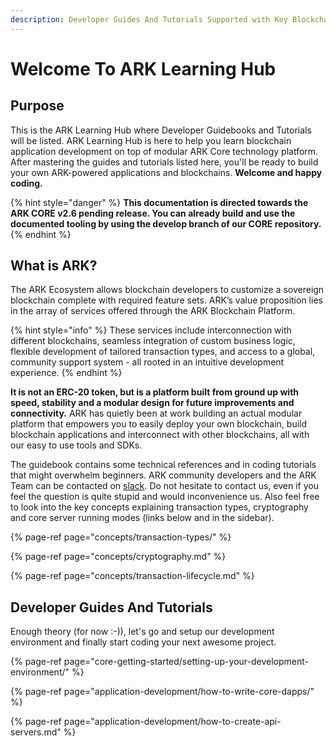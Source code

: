```yaml
---
description: Developer Guides And Tutorials Supported with Key Blockchain Mechanics
---
```


# Welcome To ARK Learning Hub

## Purpose

This is the ARK Learning Hub where Developer Guidebooks and Tutorials will be listed. ARK Learning Hub is here to help you learn blockchain application development on top of modular ARK Core technology platform. After mastering the guides and tutorials listed here, you'll be ready to build your own ARK-powered applications and blockchains. **Welcome and happy coding.**

{% hint style="danger" %}
**This documentation is directed towards the ARK CORE v2.6 pending release. You can already build and use the documented tooling by using the develop branch of our CORE repository.** 
{% endhint %}

## What is ARK?

The ARK Ecosystem allows blockchain developers to customize a sovereign blockchain complete with required feature sets. ARK’s value proposition lies in the array of services offered through the ARK Blockchain Platform. 

{% hint style="info" %}
These services include interconnection with different blockchains, seamless integration of custom business logic, flexible development of tailored transaction types, and access to a global, community support system - all rooted in an intuitive development experience.
{% endhint %}

**It is not an ERC-20 token, but is a platform built from ground up with speed, stability and a modular design for future improvements and connectivity.** ARK has quietly been at work building an actual modular platform that empowers you to easily deploy your own blockchain, build blockchain applications and interconnect with other blockchains, all with our easy to use tools and SDKs. 

The guidebook contains some technical references and in coding tutorials that might overwhelm beginners. ARK community developers and the ARK Team can be contacted on [slack](https://ark.io/slack). Do not hesitate to contact us, even if you feel the question is quite stupid and would inconvenience us. Also feel free to look into the key concepts explaining transaction types, cryptography and core server running modes \(links below and in the sidebar\).

{% page-ref page="concepts/transaction-types/" %}

{% page-ref page="concepts/cryptography.md" %}

{% page-ref page="concepts/transaction-lifecycle.md" %}

## Developer Guides And Tutorials

Enough theory \(for now :-\)\), let's go and setup our development environment and finally start coding your next awesome project.

{% page-ref page="core-getting-started/setting-up-your-development-environment/" %}

{% page-ref page="application-development/how-to-write-core-dapps/" %}

{% page-ref page="application-development/how-to-create-api-servers.md" %}




